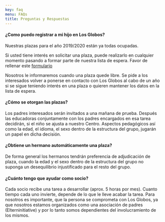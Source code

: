 ```yaml
---
key: faq
menu: FAQs
title: Preguntas y Respuestas
---
```

#### ¿Como puedo registrar a mi hijo en Los Globos?

Nuestras plazas para el año 2019/2020 están ya todas ocupadas.

Si usted tiene interés en solicitar una plaza, puede realizarlo en cualquier momento pasando a formar parte de nuestra lista de espera. Favor de rellenar este [formulario](https://goo.gl/forms/UW6aSYz74FfYWLZo1)

Nosotros le informaremos cuando una plaza quede libre. Se pide a los interesados volver a ponerse en contacto con Los Globos al cabo de un año si se sigue teniendo interés en una plaza o quieren mantener los datos en la lista de espera.


#### ¿Cómo se otorgan las plazas?

Los padres interesados serán invitados a una mañana de prueba. Después las educadoras conjuntamente con los padres encargados en esa tarea decidirán, si el niño se ajusta a nuestro Centro. Aspectos pedagógicos así como la edad, el idioma, el sexo dentro de la estructura del grupo, jugarán un papel en dicha decisión.


#### ¿Obtiene un hermano automáticamente una plaza?

De forma general los hermanos tendrán preferencia de adjudicación de plaza, cuando la edad y el sexo dentro de la estructura del grupo no suponga un desequilibrio injustificado para el resto del grupo.


#### ¿Cuánto tengo que ayudar como socio?

Cada socio recibe una tarea a desarrollar (aprox. 5 horas por mes). Cuanto tiempo cada uno invierte, depende de lo que le lleve acabar la tarea. Para nosotros es importante, que la persona se comprometa con Los Globos, ya que nosotros estamos organizados como una asociación de padres (Elterninitiative) y por lo tanto somos dependientes del involucramiento de los mismos.